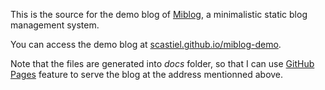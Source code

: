 This is the source for the demo blog of [Miblog](https://github.com/scastiel/miblog), a minimalistic static blog management system.

You can access the demo blog at [scastiel.github.io/miblog-demo](https://scastiel.github.io/miblog-demo).

Note that the files are generated into *docs* folder, so that I can use [GitHub Pages](https://help.github.com/articles/configuring-a-publishing-source-for-github-pages/) feature to serve the blog at the address mentionned above.
